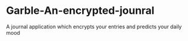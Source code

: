 # Garble-An-encrypted-jounral
A journal application which encrypts your entries and predicts your daily mood
